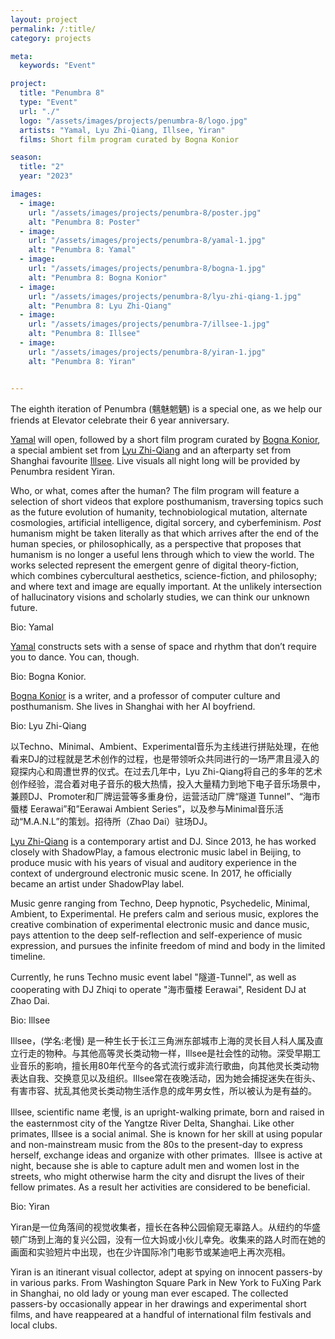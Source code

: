 ```yaml
---
layout: project
permalink: /:title/
category: projects

meta:
  keywords: "Event"

project:
  title: "Penumbra 8"
  type: "Event"
  url: "./"
  logo: "/assets/images/projects/penumbra-8/logo.jpg"
  artists: "Yamal, Lyu Zhi-Qiang, Illsee, Yiran"
  films: Short film program curated by Bogna Konior

season:
  title: "2"
  year: "2023"

images:
  - image:
    url: "/assets/images/projects/penumbra-8/poster.jpg"
    alt: "Penumbra 8: Poster"
  - image:
    url: "/assets/images/projects/penumbra-8/yamal-1.jpg"
    alt: "Penumbra 8: Yamal"
  - image:
    url: "/assets/images/projects/penumbra-8/bogna-1.jpg"
    alt: "Penumbra 8: Bogna Konior"
  - image:
    url: "/assets/images/projects/penumbra-8/lyu-zhi-qiang-1.jpg"
    alt: "Penumbra 8: Lyu Zhi-Qiang"
  - image:
    url: "/assets/images/projects/penumbra-7/illsee-1.jpg"
    alt: "Penumbra 8: Illsee"
  - image:
    url: "/assets/images/projects/penumbra-8/yiran-1.jpg"
    alt: "Penumbra 8: Yiran"


---
```

<p>The eighth iteration of Penumbra (魑魅魍魉) is a special one, as we help our friends at Elevator celebrate their 6 year anniversary.</p>
  
<p><a href="https://www.instagram.com/zuihitsu/">Yamal</a> will open, followed by a short film program curated by <a href="https://twitter.com/bognamk">Bogna Konior</a>, a special ambient set from <a href="https://www.instagram.com/zhiqiang_lyu/">Lyu Zhi-Qiang</a> and an afterparty set from Shanghai favourite <a href="https://www.instagram.com/illsee9119/">Illsee</a>. Live visuals all night long will be provided by Penumbra resident <a href-="https://www.instagram.com/yiran_eva/">Yiran</a>.</p>

<p>Who, or what, comes after the human? The film program will feature a selection of short videos that explore posthumanism, traversing topics such as the future evolution of humanity, technobiological mutation, alternate cosmologies, artificial intelligence, digital sorcery, and cyberfeminism. <em>Post</em> humanism might be taken literally as that which arrives after the end of the human species, or philosophically, as a perspective that proposes that humanism is no longer a useful lens through which to view the world. The works selected represent the emergent genre of digital theory-fiction, which combines cybercultural aesthetics, science-fiction, and philosophy; and where text and image are equally important. At the unlikely intersection of hallucinatory visions and scholarly studies, we can think our unknown future.</p>

<span class="h2">Bio: Yamal</span>

<p><a href="https://www.instagram.com/zuihitsu/">Yamal</a> constructs sets with a sense of space and rhythm that don’t require you to dance. You can, though.</p>

<span class="h2">Bio: Bogna Konior.</span>

<p><a href="https://twitter.com/bognamk">Bogna Konior</a> is a writer, and a professor of computer culture and posthumanism. She lives in Shanghai with her AI boyfriend.</p>

<span class="h2">Bio: Lyu Zhi-Qiang</span>

<p>以Techno、Minimal、Ambient、Experimental音乐为主线进行拼贴处理，在他看来DJ的过程就是艺术创作的过程，也是带领听众共同进行的一场严肃且浸入的窥探内心和周遭世界的仪式。在过去几年中，Lyu Zhi-Qiang将自己的多年的艺术创作经验，混合着对电子音乐的极大热情，投入大量精力到地下电子音乐场景中，兼顾DJ、Promoter和厂牌运营等多重身份，运营活动厂牌“隧道 Tunnel”、“海市蜃楼 Eerawai”和”Eerawai Ambient Series”，以及参与Minimal音乐活动“M.A.N.L”的策划。招待所（Zhao Dai）驻场DJ。</p>

<p><a href="https://www.instagram.com/zhiqiang_lyu/">Lyu Zhi-Qiang</a> is a contemporary artist and DJ. Since 2013, he has worked closely with ShadowPlay, a famous electronic music label in Beijing, to produce music with his years of visual and auditory experience in the context of underground electronic music scene. In 2017, he officially became an artist under ShadowPlay label.</p>

<p>Music genre ranging from Techno, Deep hypnotic, Psychedelic, Minimal, Ambient, to Experimental. He prefers calm and serious music, explores the creative combination of experimental electronic music and dance music, pays attention to the deep self-reflection and self-experience of music expression, and pursues the infinite freedom of mind and body in the limited timeline.</p>

<p>Currently, he runs Techno music event label "隧道-Tunnel", as well as cooperating with DJ Zhiqi to operate "海市蜃楼 Eerawai", Resident DJ at Zhao Dai.</p>

<span class="h2">Bio: Illsee</span>

<p>Illsee，(学名:老慢) 是一种生长于长江三角洲东部城市上海的灵长目人科人属及直立行走的物种。与其他高等灵长类动物一样，Illsee是社会性的动物。深受早期工业音乐的影响，擅长用80年代至今的各式流行或非流行歌曲，向其他灵长类动物表达自我、交换意见以及组织。Illsee常在夜晚活动，因为她会捕捉迷失在街头、有害市容、扰乱其他灵长类动物生活作息的成年男女性，所以被认为是有益的。</p>

<p>Illsee, scientific name 老慢, is an upright-walking primate, born and raised in the easternmost city of the Yangtze River Delta, Shanghai. Like other primates, Illsee is a social animal. She is known for her skill at using popular and non-mainstream music from the 80s to the present-day to express herself, exchange ideas and organize with other primates.  Illsee is active at night, because she is able to capture adult men and women lost in the streets, who might otherwise harm the city and disrupt the lives of their fellow primates. As a result her activities are considered to be beneficial.</p>

<span class="h2">Bio: Yiran</span>

<p>Yiran是一位角落间的视觉收集者，擅长在各种公园偷窥无辜路人。从纽约的华盛顿广场到上海的复兴公园，没有一位大妈或小伙儿幸免。收集来的路人时而在她的画面和实验短片中出现，也在少许国际冷门电影节或某迪吧上再次亮相。</p>

<p><a href-="https://www.instagram.com/yiran_eva/">Yiran</a> is an itinerant visual collector, adept at spying on innocent passers-by in various parks. From Washington Square Park in New York to FuXing Park in Shanghai, no old lady or young man ever escaped. The collected passers-by occasionally appear in her drawings and experimental short films, and have reappeared at a handful of international film festivals and local clubs.</p>